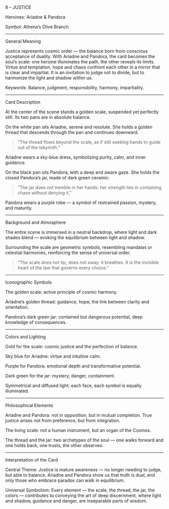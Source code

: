 8 – JUSTICE

Heroines: Ariadne & Pandora

Symbol: Athena’s Olive Branch


---

General Meaning

Justice represents cosmic order — the balance born from conscious acceptance of duality.
With Ariadne and Pandora, the card becomes the soul’s scale: one heroine illuminates the path, the other reveals its limits.
Virtue and temptation, hope and chaos confront each other in a mirror that is clear and impartial.
It is an invitation to judge not to divide, but to harmonize the light and shadow within us.

Keywords: Balance, judgment, responsibility, harmony, impartiality.


---

Card Description

At the center of the scene stands a golden scale, suspended yet perfectly still.
Its two pans are in absolute balance.

On the white pan sits Ariadne, serene and resolute.
She holds a golden thread that descends through the pan and continues downward.

> “The thread flows beyond the scale, as if still seeking hands to guide out of the labyrinth.”



Ariadne wears a sky-blue dress, symbolizing purity, calm, and inner guidance.

On the black pan sits Pandora, with a deep and aware gaze.
She holds the closed Pandora’s jar, made of dark green ceramic:

> “The jar does not tremble in her hands: her strength lies in containing chaos without denying it.”



Pandora wears a purple robe — a symbol of restrained passion, mystery, and maturity.


---

Background and Atmosphere

The entire scene is immersed in a neutral backdrop, where light and dark shades blend — evoking the equilibrium between light and shadow.

Surrounding the scale are geometric symbols, resembling mandalas or celestial harmonies, reinforcing the sense of universal order.

> “The scale does not tip, does not sway: it breathes. It is the invisible heart of the law that governs every choice.”




---

Iconographic Symbols

The golden scale: active principle of cosmic harmony.

Ariadne’s golden thread: guidance, hope, the link between clarity and orientation.

Pandora’s dark green jar: contained but dangerous potential, deep knowledge of consequences.



---

Colors and Lighting

Gold for the scale: cosmic justice and the perfection of balance.

Sky blue for Ariadne: virtue and intuitive calm.

Purple for Pandora: emotional depth and transformative potential.

Dark green for the jar: mystery, danger, containment.

Symmetrical and diffused light: each face, each symbol is equally illuminated.



---

Philosophical Elements

Ariadne and Pandora: not in opposition, but in mutual completion.
True justice arises not from preference, but from integration.

The living scale: not a human instrument, but an organ of the Cosmos.

The thread and the jar: two archetypes of the soul — one walks forward and one holds back, one trusts, the other observes.



---

Interpretation of the Card

Central Theme:
Justice is mature awareness — no longer needing to judge, but able to balance.
Ariadne and Pandora show us that truth is dual, and only those who embrace paradox can walk in equilibrium.

Universal Symbolism:
Every element — the scale, the thread, the jar, the colors — contributes to conveying the art of deep discernment, where light and shadow, guidance and danger, are inseparable parts of wisdom.
